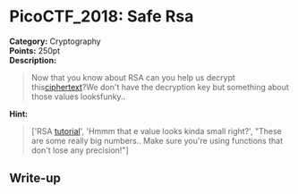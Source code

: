 <!-- This markdown file is writeup template. -->

# PicoCTF_2018:  Safe Rsa

**Category:** Cryptography  
**Points:** 250pt  
**Description:**

> Now that you know about RSA can you help us decrypt this[ciphertext](//2018shell2.picoctf.com/static/72fdaf8e161f40bd164366ec82b1b82d/ciphertext)?We don't have the decryption key but something about those values looksfunky..

**Hint:**

> ['RSA <a href="https://en.wikipedia.org/wiki/RSA_(cryptosystem)">tutorial</a>', 'Hmmm that e value looks kinda small right?', "These are some really big numbers.. Make sure you're using functions that don't lose any precision!"]

## Write-up